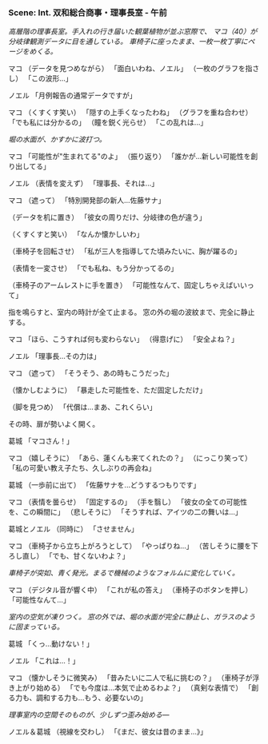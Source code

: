 ### Scene: Int. 双和総合商事・理事長室 - 午前

*高層階の理事長室。手入れの行き届いた観葉植物が並ぶ窓際で、*
*マコ（40）が分岐律観測データに目を通している。*
*車椅子に座ったまま、一枚一枚丁寧にページをめくる。*

マコ
（データを見つめながら）
「面白いわね、ノエル」
（一枚のグラフを指さし）
「この波形...」

ノエル
「月例報告の通常データですが」

マコ
（くすくす笑い）
「隠すの上手くなったわね」
（グラフを重ね合わせ）
「でも私には分かるの」
（瞳を鋭く光らせ）
「この乱れは...」

*堀の水面が、かすかに波打つ。*

マコ
「可能性が"生まれてる"のよ」
（振り返り）
「誰かが...新しい可能性を創り出してる」

ノエル
（表情を変えず）
「理事長、それは...」

マコ
（遮って）
「特別開発部の新人...佐藤サナ」

（データを机に置き）
「彼女の周りだけ、分岐律の色が違う」

（くすくすと笑い）
「なんか懐かしいわ」

（車椅子を回転させ）
「私が三人を指導してた頃みたいに、胸が躍るの」

（表情を一変させ）
「でも私ね、もう分かってるの」

（車椅子のアームレストに手を置き）
「可能性なんて、固定しちゃえばいいって」

指を鳴らすと、室内の時計が全て止まる。
窓の外の堀の波紋まで、完全に静止する。

マコ
「ほら、こうすれば何も変わらない」
（得意げに）
「安全よね？」

ノエル
「理事長...その力は」

マコ
（遮って）
「そうそう、あの時もこうだった」

（懐かしむように）
「暴走した可能性を、ただ固定しただけ」

（脚を見つめ）
「代償は...まあ、これくらい」

その時、扉が勢いよく開く。

葛城
「マコさん！」

マコ
（嬉しそうに）
「あら、蓮くんも来てくれたの？」
（にっこり笑って）
「私の可愛い教え子たち、久しぶりの再会ね」

葛城
（一歩前に出て）
「佐藤サナを...どうするつもりです」

マコ
（表情を曇らせ）
「固定するの」
（手を翳し）
「彼女の全ての可能性を、この瞬間に」
（悲しそうに）
「そうすれば、アイツの二の舞いは...」

葛城とノエル
（同時に）
「させません」

マコ
（車椅子から立ち上がろうとして）
「やっぱりね...」
（苦しそうに腰を下ろし直し）
「でも、甘くないわよ？」

*車椅子が突如、青く発光。まるで機械のようなフォルムに変化していく。*

マコ
（デジタル音が響く中）
「これが私の答え」
（車椅子のボタンを押し）
「可能性なんて...」

*室内の空気が凍りつく。*
*窓の外では、堀の水面が完全に静止し、ガラスのように固まっている。*

葛城
「くっ...動けない！」

ノエル
「これは...！」

マコ
（懐かしそうに微笑み）
「昔みたいに二人で私に挑むの？」
（車椅子が浮き上がり始める）
「でも今度は...本気で止めるわよ？」
（真剣な表情で）
「創る力も、調和する力も...もう、必要ないの」

*理事室内の空間そのものが、少しずつ歪み始める―*

ノエル＆葛城
（視線を交わし）
「《まだ、彼女は昔のまま...》」